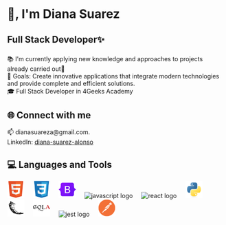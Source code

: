 <h1 align="left">👋, I'm Diana Suarez</h1>

###

<h2 align="left">Full Stack Developer✨</h2>

###

<p align="left">📚  I'm currently applying new knowledge and approaches to projects already carried out🌱<br>🎯 Goals: Create innovative applications that integrate modern technologies and provide complete and efficient solutions.<br>🎓 Full Stack Developer in 4Geeks Academy
</p>

###

<h2 align="left">🌐 Connect with me</h2>
<p align="left">📫 dianasuareza@gmail.com.<br>LinkedIn: <a href="https://www.linkedin.com/in/diana-suarez-alonso/" rel="nofollow">diana-suarez-alonso</a></p>


###

<h2 align="left">💻 Languages and Tools</h2>
<div align="left">
  <img src="https://github.com/devicons/devicon/raw/master/icons/html5/html5-original.svg" height="40" alt="HTML5 logo"  />
  <img width="12" />
  <img src="https://github.com/devicons/devicon/raw/master/icons/css3/css3-original.svg" height="40" alt="CSS logo"  />
  <img width="12" />
  <img src="https://github.com/devicons/devicon/raw/master/icons/bootstrap/bootstrap-original.svg" height="40" alt="bootstrap logo"  />
  <img width="12" />
  <img src="https://cdn.jsdelivr.net/gh/devicons/devicon/icons/javascript/javascript-original.svg" height="40" alt="javascript logo"  />
  <img width="12" />
  <img src="https://cdn.jsdelivr.net/gh/devicons/devicon/icons/react/react-original.svg" height="40" alt="react logo"  />
  <img width="12" />
  <img src="https://github.com/devicons/devicon/blob/master/icons/python/python-original.svg" height="40" alt="python logo"  />
  <img width="12" />
  <img src="https://github.com/devicons/devicon/raw/master/icons/flask/flask-original.svg" height="40" alt="flask logo"  />
  <img width="12" />
  <img src="https://github.com/devicons/devicon/raw/master/icons/sqlalchemy/sqlalchemy-original.svg" height="40" alt="sqlalchemy logo"  />
  <img width="12" />
  <img src="https://cdn.jsdelivr.net/gh/devicons/devicon/icons/jest/jest-plain.svg" height="40" alt="jest logo"  />
  <img width="12" />
  <img src="https://github.com/devicons/devicon/raw/master/icons/postman/postman-original.svg" height="40" alt="postman logo"  />
  <img width="12" />
</div>

###


